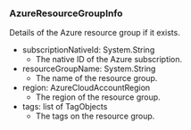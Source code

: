 ### AzureResourceGroupInfo
Details of the Azure resource group if it exists.

- subscriptionNativeId: System.String
  - The native ID of the Azure subscription.
- resourceGroupName: System.String
  - The name of the resource group.
- region: AzureCloudAccountRegion
  - The region of the resource group.
- tags: list of TagObjects
  - The tags on the resource group.
